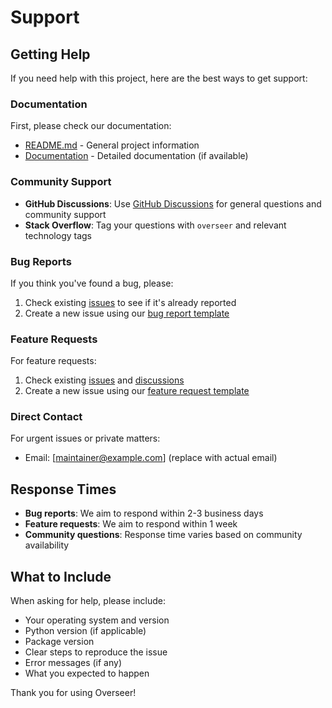 # Support

## Getting Help

If you need help with this project, here are the best ways to get support:

### Documentation

First, please check our documentation:
- [README.md](../README.md) - General project information
- [Documentation](../docs/) - Detailed documentation (if available)

### Community Support

- **GitHub Discussions**: Use [GitHub Discussions](../../discussions) for general questions and community support
- **Stack Overflow**: Tag your questions with `overseer` and relevant technology tags

### Bug Reports

If you think you've found a bug, please:
1. Check existing [issues](../../issues) to see if it's already reported
2. Create a new issue using our [bug report template](ISSUE_TEMPLATE/bug_report.md)

### Feature Requests

For feature requests:
1. Check existing [issues](../../issues) and [discussions](../../discussions) 
2. Create a new issue using our [feature request template](ISSUE_TEMPLATE/feature_request.md)

### Direct Contact

For urgent issues or private matters:
- Email: [maintainer@example.com] (replace with actual email)

## Response Times

- **Bug reports**: We aim to respond within 2-3 business days
- **Feature requests**: We aim to respond within 1 week
- **Community questions**: Response time varies based on community availability

## What to Include

When asking for help, please include:
- Your operating system and version
- Python version (if applicable)
- Package version
- Clear steps to reproduce the issue
- Error messages (if any)
- What you expected to happen

Thank you for using Overseer!
